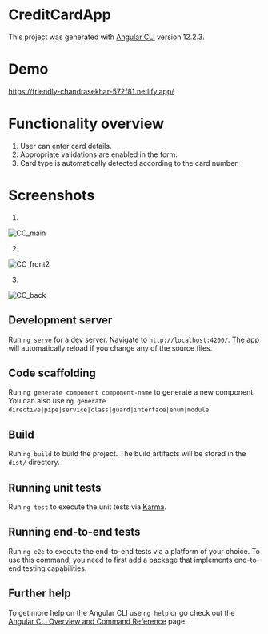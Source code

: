 # CreditCardApp

This project was generated with [Angular CLI](https://github.com/angular/angular-cli) version 12.2.3.

# Demo

https://friendly-chandrasekhar-572f81.netlify.app/

# Functionality overview

1. User can enter card details.
2. Appropriate validations are enabled in the form.
3. Card type is automatically detected according to the card number.

# Screenshots

1.
![CC_main](https://user-images.githubusercontent.com/52153676/131913623-e7c76187-9717-4d9a-ba0c-acf632827871.JPG)

2.
![CC_front2](https://user-images.githubusercontent.com/52153676/131913660-6e594de3-fe43-428a-bc60-8203a4de5540.JPG)

3.
![CC_back](https://user-images.githubusercontent.com/52153676/131914637-0766cb8d-59cb-43b5-83f2-ac4e7f49a2df.JPG)





## Development server

Run `ng serve` for a dev server. Navigate to `http://localhost:4200/`. The app will automatically reload if you change any of the source files.

## Code scaffolding

Run `ng generate component component-name` to generate a new component. You can also use `ng generate directive|pipe|service|class|guard|interface|enum|module`.

## Build

Run `ng build` to build the project. The build artifacts will be stored in the `dist/` directory.

## Running unit tests

Run `ng test` to execute the unit tests via [Karma](https://karma-runner.github.io).

## Running end-to-end tests

Run `ng e2e` to execute the end-to-end tests via a platform of your choice. To use this command, you need to first add a package that implements end-to-end testing capabilities.

## Further help

To get more help on the Angular CLI use `ng help` or go check out the [Angular CLI Overview and Command Reference](https://angular.io/cli) page.
